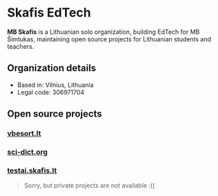 # Skafis EdTech

**MB Skafis** is a Lithuanian solo organization, building EdTech for MB Šimtukas, maintaining open source projects for Lithuanian students and teachers.

## Organization details

- Based in: Vilnius, Lithuania
- Legal code: 306971704

## Open source projects

### [vbesort.lt](https://www.vbesort.lt)

### [sci-dict.org](https://www.sci-dict.org)

### [testai.skafis.lt](https://testai.skafis.lt)

> Sorry, but private projects are not available :((
